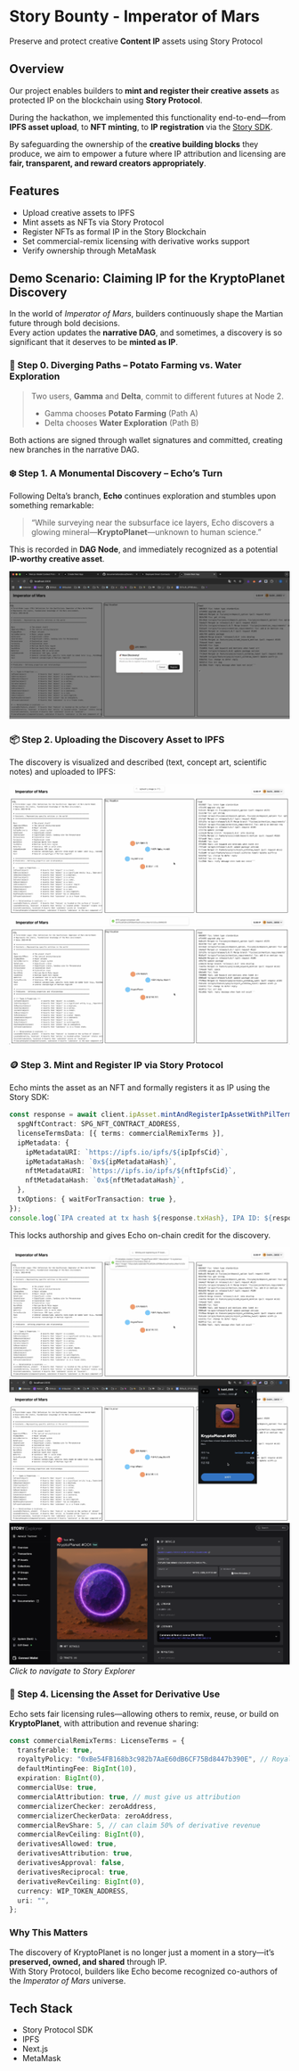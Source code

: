 # Story Bounty - Imperator of Mars

Preserve and protect creative **Content IP** assets using Story Protocol

## Overview

Our project enables builders to **mint and register their creative assets** as protected IP on the blockchain using **Story Protocol**.

During the hackathon, we implemented this functionality end-to-end—from **IPFS asset upload**, to **NFT minting**, to **IP registration** via the [Story SDK](https://github.com/storyprotocol/sdk).

By safeguarding the ownership of the **creative building blocks** they produce, we aim to empower a future where IP attribution and licensing are **fair, transparent, and reward creators appropriately**.

## Features

- Upload creative assets to IPFS
- Mint assets as NFTs via Story Protocol
- Register NFTs as formal IP in the Story Blockchain
- Set commercial-remix licensing with derivative works support
- Verify ownership through MetaMask

## Demo Scenario: Claiming IP for the KryptoPlanet Discovery

In the world of _Imperator of Mars_, builders continuously shape the Martian future through bold decisions.  
Every action updates the **narrative DAG**, and sometimes, a discovery is so significant that it deserves to be **minted as IP**.

### 🧭 Step 0. Diverging Paths – Potato Farming vs. Water Exploration

> Two users, **Gamma** and **Delta**, commit to different futures at Node 2.
> - Gamma chooses **Potato Farming** (Path A)
> - Delta chooses **Water Exploration** (Path B)

Both actions are signed through wallet signatures and committed, creating new branches in the narrative DAG.


### ❄️ Step 1. A Monumental Discovery – Echo’s Turn

Following Delta’s branch, **Echo** continues exploration and stumbles upon something remarkable:

> “While surveying near the subsurface ice layers, Echo discovers a glowing mineral—**KryptoPlanet**—unknown to human science.”

This is recorded in **DAG Node**, and immediately recognized as a potential **IP-worthy creative asset**.

![step0](./image/0_discover_asset.png)

### 📦 Step 2. Uploading the Discovery Asset to IPFS
The discovery is visualized and described (text, concept art, scientific notes) and uploaded to IPFS:

![step1_1](./image/1_1_upload_ipfs.png)
![step1_2](./image/1_2_upload_ipfs.png)

### 🪙 Step 3. Mint and Register IP via Story Protocol
Echo mints the asset as an NFT and formally registers it as IP using the Story SDK:

```ts
const response = await client.ipAsset.mintAndRegisterIpAssetWithPilTerms({
  spgNftContract: SPG_NFT_CONTRACT_ADDRESS,
  licenseTermsData: [{ terms: commercialRemixTerms }],
  ipMetadata: {
    ipMetadataURI: `https://ipfs.io/ipfs/${ipIpfsCid}`,
    ipMetadataHash: `0x${ipMetadataHash}`,
    nftMetadataURI: `https://ipfs.io/ipfs/${nftIpfsCid}`,
    nftMetadataHash: `0x${nftMetadataHash}`,
  },
  txOptions: { waitForTransaction: true },
});
console.log(`IPA created at tx hash ${response.txHash}, IPA ID: ${response.ipId}`);
```
This locks authorship and gives Echo on-chain credit for the discovery.

![step2_1](./image/2_1_mint_register_ip.png)
![step2_2](./image/2_2_metamask.png)
[![step2_3](./image/2_3_story_explorer.png)](https://aeneid.explorer.story.foundation/ipa/0x343424AB42d181FA34b10B53c9702cD2c30D2082)
*Click to navigate to Story Explorer*


### 📄 Step 4. Licensing the Asset for Derivative Use

Echo sets fair licensing rules—allowing others to remix, reuse, or build on **KryptoPlanet**, with attribution and revenue sharing:

```ts
const commercialRemixTerms: LicenseTerms = {
  transferable: true,
  royaltyPolicy: "0xBe54FB168b3c982b7AaE60dB6CF75Bd8447b390E", // RoyaltyPolicyLAP address from https://docs.story.foundation/docs/deployed-smart-contracts
  defaultMintingFee: BigInt(10),
  expiration: BigInt(0),
  commercialUse: true,
  commercialAttribution: true, // must give us attribution
  commercializerChecker: zeroAddress,
  commercializerCheckerData: zeroAddress,
  commercialRevShare: 5, // can claim 50% of derivative revenue
  commercialRevCeiling: BigInt(0),
  derivativesAllowed: true,
  derivativesAttribution: true,
  derivativesApproval: false,
  derivativesReciprocal: true,
  derivativeRevCeiling: BigInt(0),
  currency: WIP_TOKEN_ADDRESS,
  uri: "",
};
```



### Why This Matters

The discovery of KryptoPlanet is no longer just a moment in a story—it’s **preserved, owned, and shared** through IP.  
With Story Protocol, builders like Echo become recognized co-authors of the _Imperator of Mars_ universe.

## Tech Stack
- Story Protocol SDK
- IPFS
- Next.js
- MetaMask
